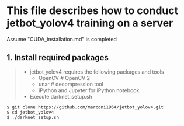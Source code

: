 # This file describes how to conduct jetbot_yolov4 training on a server
Assume "CUDA_installation.md" is completed

## 1. Install required packages
> - jetbot_yolov4 requires the following packages and tools
>   - OpenCV       # OpenCV 2
>   - unar         # decompression tool
>   - iPython and Jupyter for iPython notebook
> - Execute darknet_setup.sh

```
$ git clone https://github.com/marconi1964/jetbot_yolov4.git
$ cd jetbot_yolov4
$ ./darknet_setup.sh
```
